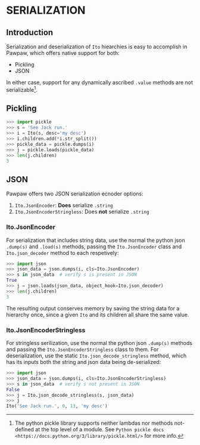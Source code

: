 # SERIALIZATION

## Introduction

Serialization and deserialization of ``Ito`` hiearchies is easy to accomplish in Pawpaw, which offers native support for both:

 * Pickling
 * JSON

In either case, support for any dynamically ascribed ``.value`` methods are not serializable[^lambda_pickling].

## Pickling

```python
>>> import pickle
>>> s = 'See Jack run.'
>>> i = Ito(s, desc='my desc')
>>> i.children.add(*i.str_split())
>>> pickle_data = pickle.dumps(i)
>>> j = pickle.loads(pickle_data)
>>> len(j.children)
3
```

## JSON

Pawpaw offers two JSON serialization ecnoder options:

1. ``Ito.JsonEncoder``: **Does** serialize ``.string``
2. ``Ito.JsonEncoderStringless``: Does **not** serialize ``.string``

### Ito.JsonEncoder

For serialization that includes string data, use the normal the python json ``.dump(s)``
and ``.load(s)`` methods, passing the ``Ito.JsonEncoder`` class and ``Ito.json_decoder``
method to each respetively:

```python
>>> import json
>>> json_data = json.dumps(i, cls=Ito.JsonEncoder)
>>> s in json_data  # verify s is present in JSON
True
>>> j = json.loads(json_data, object_hook=Ito.json_decoder)
>>> len(j.children)
3
```

The resulting output conserves memory by saving the string data for a hierarchy once,
since a given ``Ito`` and its children all share the same value.

### Ito.JsonEncoderStringless

For stringless serilization, use the normal the python json ``.dump(s)``
methods and passing the ``Ito.JsonEncoderStringless`` class to them.  For
deserialization, use the static ``Ito.json_decode_stringless`` method, which
has its inputs both the string and json data being de-serialized:

```python
>>> import json
>>> json_data = json.dumps(i, cls=Ito.JsonEncoderStringless)
>>> s in json_data  # verify s not present in JSON
False
>>> j = Ito.json_decode_stringless(s, json_data)
>>> j
Ito('See Jack run.', 0, 13, 'my desc')
```

[^lambda_pickling]: The python pickle library supports neither lambdas nor methods not-defined at the top level of a module.  See `Python pickle docs
<https://docs.python.org/3/library/pickle.html/>` for more info.

